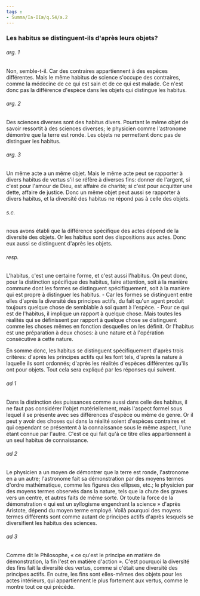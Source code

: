 ```yaml
---
tags : 
- Summa/Ia-IIæ/q.54/a.2
---
```


### Les habitus se distinguent-ils d'après leurs objets?

###### arg. 1
Non, semble-t-il. Car des contraires appartiennent à des espèces différentes. Mais le même habitus de science s'occupe des contraires, comme la médecine de ce qui est sain et de ce qui est malade. Ce n'est donc pas la différence d'espèce dans les objets qui distingue les habitus. 

###### arg. 2
Des sciences diverses sont des habitus divers. Pourtant le même objet de savoir ressortit à des sciences diverses; le physicien comme l'astronome démontre que la terre est ronde. Les objets ne permettent donc pas de distinguer les habitus. 

###### arg. 3
Un même acte a un même objet. Mais le même acte peut se rapporter à divers habitus de vertus s'il se réfère à diverses fins: donner de l'argent, si c'est pour l'amour de Dieu, est affaire de charité; si c'est pour acquitter une dette, affaire de justice. Donc un même objet peut aussi se rapporter à divers habitus, et la diversité des habitus ne répond pas à celle des objets. 

###### s.c.
nous avons établi que la différence spécifique des actes dépend de la diversité des objets. Or les habitus sont des dispositions aux actes. Donc eux aussi se distinguent d'après les objets. 

###### resp.
L'habitus, c'est une certaine forme, et c'est aussi l'habitus. On peut donc, pour la distinction spécifique des habitus, faire attention, soit à la manière commune dont les formes se distinguent spécifiquement, soit à la manière qui est propre à distinguer les habitus. - Car les formes se distinguent entre elles d'après la diversité des principes actifs, du fait qu'un agent produit toujours quelque chose de semblable à soi quant à l'espèce. - Pour ce qui est de l'habitus, il implique un rapport à quelque chose. Mais toutes les réalités qui se définissent par rapport à quelque chose se distinguent comme les choses mêmes en fonction desquelles on les définit. Or l'habitus est une préparation à deux choses: à une nature et à l'opération consécutive à cette nature. 

En somme donc, les habitus se distinguent spécifiquement d'après trois critères: d'après les principes actifs qui les font tels, d'après la nature à laquelle ils sont ordonnés; d'après les réalités d'espèces différentes qu'ils ont pour objets. Tout cela sera expliqué par les réponses qui suivent. 

###### ad 1
Dans la distinction des puissances comme aussi dans celle des habitus, il ne faut pas considérer l'objet matériellement, mais l'aspect formel sous lequel il se présente avec ses différences d'espèce ou même de genre. Or il peut y avoir des choses qui dans la réalité soient d'espèces contraires et qui cependant se présentent à la connaissance sous le même aspect, l'une étant connue par l'autre. C'est ce qui fait qu'à ce titre elles appartiennent à un seul habitus de connaissance. 

###### ad 2
Le physicien a un moyen de démontrer que la terre est ronde, l'astronome en a un autre; l'astronome fait sa démonstration par des moyens termes d'ordre mathématique, comme les figures des ellipses, etc.; le physicien par des moyens termes observés dans la nature, tels que la chute des graves vers un centre, et autres faits de même sorte. Or toute la force de la démonstration « qui est un syllogisme engendrant la science » d'après Aristote, dépend du moyen terme employé. Voilà pourquoi des moyens termes différents sont comme autant de principes actifs d'après lesquels se diversifient les habitus des sciences. 

###### ad 3
Comme dit le Philosophe, « ce qu'est le principe en matière de démonstration, la fin l'est en matière d'action ». C'est pourquoi la diversité des fins fait la diversité des vertus, comme si c'était une diversité des principes actifs. En outre, les fins sont elles-mêmes des objets pour les actes intérieurs, qui appartiennent le plus fortement aux vertus, comme le montre tout ce qui précède. 

